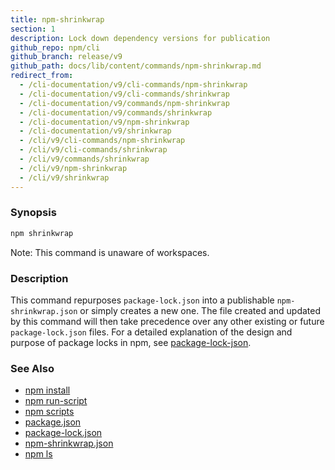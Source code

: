 ```yaml
---
title: npm-shrinkwrap
section: 1
description: Lock down dependency versions for publication
github_repo: npm/cli
github_branch: release/v9
github_path: docs/lib/content/commands/npm-shrinkwrap.md
redirect_from:
  - /cli-documentation/v9/cli-commands/npm-shrinkwrap
  - /cli-documentation/v9/cli-commands/shrinkwrap
  - /cli-documentation/v9/commands/npm-shrinkwrap
  - /cli-documentation/v9/commands/shrinkwrap
  - /cli-documentation/v9/npm-shrinkwrap
  - /cli-documentation/v9/shrinkwrap
  - /cli/v9/cli-commands/npm-shrinkwrap
  - /cli/v9/cli-commands/shrinkwrap
  - /cli/v9/commands/shrinkwrap
  - /cli/v9/npm-shrinkwrap
  - /cli/v9/shrinkwrap
---
```


### Synopsis

```bash
npm shrinkwrap
```

Note: This command is unaware of workspaces.

### Description

This command repurposes `package-lock.json` into a publishable
`npm-shrinkwrap.json` or simply creates a new one. The file created and
updated by this command will then take precedence over any other existing
or future `package-lock.json` files. For a detailed explanation of the
design and purpose of package locks in npm, see
[package-lock-json](/cli/v9/configuring-npm/package-lock-json).

### See Also

* [npm install](/cli/v9/commands/npm-install)
* [npm run-script](/cli/v9/commands/npm-run-script)
* [npm scripts](/cli/v9/using-npm/scripts)
* [package.json](/cli/v9/configuring-npm/package-json)
* [package-lock.json](/cli/v9/configuring-npm/package-lock-json)
* [npm-shrinkwrap.json](/cli/v9/configuring-npm/npm-shrinkwrap-json)
* [npm ls](/cli/v9/commands/npm-ls)
